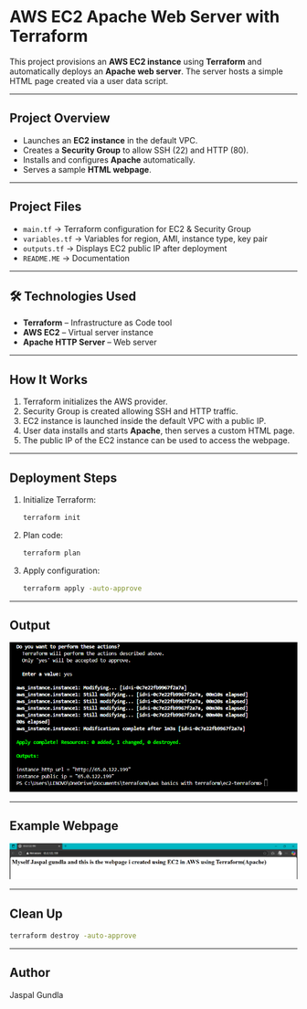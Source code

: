 # AWS EC2 Apache Web Server with Terraform

This project provisions an **AWS EC2 instance** using **Terraform** and automatically deploys an **Apache web server**. The server hosts a simple HTML page created via a user data script.

---

## Project Overview
- Launches an **EC2 instance** in the default VPC.
- Creates a **Security Group** to allow SSH (22) and HTTP (80).
- Installs and configures **Apache** automatically.
- Serves a sample **HTML webpage**.

---

## Project Files
- `main.tf` → Terraform configuration for EC2 & Security Group  
- `variables.tf` → Variables for region, AMI, instance type, key pair   
- `outputs.tf` → Displays EC2 public IP after deployment
- `README.ME` → Documentation
---

## 🛠️ Technologies Used
- **Terraform** – Infrastructure as Code tool
- **AWS EC2** – Virtual server instance
- **Apache HTTP Server** – Web server
  
---

## How It Works
1. Terraform initializes the AWS provider.
2. Security Group is created allowing SSH and HTTP traffic.
3. EC2 instance is launched inside the default VPC with a public IP.
4. User data installs and starts **Apache**, then serves a custom HTML page.
5. The public IP of the EC2 instance can be used to access the webpage.

---

## Deployment Steps
1. Initialize Terraform:
   ```bash
   terraform init
   ```
2. Plan code:
   ```bash
   terraform plan
   ```   
3. Apply configuration:
   ```bash
   terraform apply -auto-approve
   ```

---

## Output
![image alt](https://github.com/TheJ10/AWS-Terraform-projects/blob/ba127d49160e3317d3165534482910522e14866b/Deploying%20a%20Web%20Server%20on%20AWS%20EC2%20using%20Terraform/screenshots/outputec2.png)

---

## Example Webpage
![image alt](https://github.com/TheJ10/AWS-Terraform-projects/blob/a7b7ede1297ac575204553d5c4f116574f2050b5/Deploying%20a%20Web%20Server%20on%20AWS%20EC2%20using%20Terraform/screenshots/webpageec2.png)

---

## Clean Up
```bash
terraform destroy -auto-approve
```

---

## Author
Jaspal Gundla

